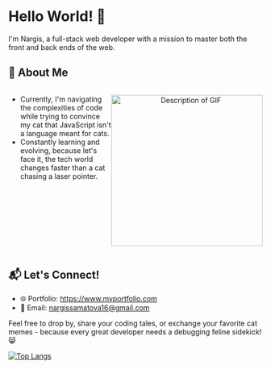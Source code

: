 # Hello World! 👋

I'm Nargis, a full-stack web developer with a mission to master both the front and back ends of the web.

## 🚀 About Me
<div style="display: flex;">
  <div style="flex: 1;">
    <ul>
      <li>Currently, I'm navigating the complexities of code while trying to convince my cat that JavaScript isn't a language meant for cats.</li>
      <li>Constantly learning and evolving, because let's face it, the tech world changes faster than a cat chasing a laser pointer.</li>
    </ul>
  </div>
  <div style="flex: 1;">
    <p align="center">
      <a href="https://giphy.com/gifs/cat-kitten-computer-3oKIPnAiaMCws8nOsE">
        <img src="https://media.giphy.com/media/3oKIPnAiaMCws8nOsE/giphy.gif" alt="Description of GIF" width="300" height="300">
      </a>
    </p>
  </div>
</div>



## 📬 Let's Connect!
- 🌐 Portfolio: https://www.myportfolio.com
- 📧 Email: nargissamatova16@gmail.com

Feel free to drop by, share your coding tales, or exchange your favorite cat memes - because every great developer needs a debugging feline sidekick! 😸
  
[![Top Langs](https://github-readme-stats.vercel.app/api/top-langs/?username=Nargissamatova&layout=donut)](https://github.com/Nargissamatova/github-readme-stats)

